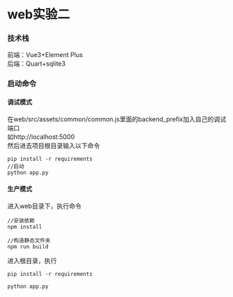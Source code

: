 # web实验二

### 技术栈

前端：Vue3+Element Plus<br>
后端：Quart+sqlite3

### 启动命令

#### 调试模式

在web/src/assets/common/common.js里面的backend_prefix加入自己的调试端口<br>
如http://localhost:5000<br>
然后进去项目根目录输入以下命令<br>

```
pip install -r requirements
//启动
python app.py
```

#### 生产模式

进入web目录下，执行命令

```
//安装依赖
npm install

//构造静态文件夹
npm run build
```

进入根目录，执行

```
pip install -r requirements

python app.py
```